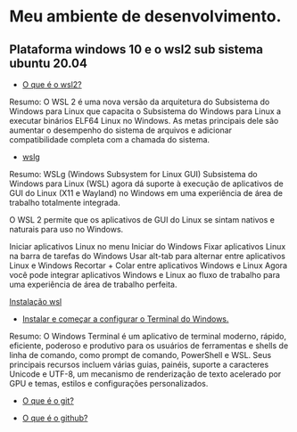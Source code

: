 # Meu ambiente de desenvolvimento.
## Plataforma windows 10 e o wsl2 sub sistema ubuntu 20.04


- [O que é o wsl2?](https://learn.microsoft.com/pt-br/windows/wsl/about)
<p>Resumo: 
O WSL 2 é uma nova versão da arquitetura do Subsistema do Windows para Linux que capacita o Subsistema do Windows para Linux a executar binários ELF64 Linux no Windows. As metas principais dele são aumentar o desempenho do sistema de arquivos e adicionar compatibilidade completa com a chamada do sistema.</p>

- [wslg](https://learn.microsoft.com/pt-br/windows/wsl/tutorials/gui-apps)
<p>Resumo: 
WSLg (Windows Subsystem for Linux GUI)
Subsistema do Windows para Linux (WSL) agora dá suporte à execução de aplicativos de GUI do Linux (X11 e Wayland) no Windows em uma experiência de área de trabalho totalmente integrada.

O WSL 2 permite que os aplicativos de GUI do Linux se sintam nativos e naturais para uso no Windows.

Iniciar aplicativos Linux no menu Iniciar do Windows
Fixar aplicativos Linux na barra de tarefas do Windows
Usar alt-tab para alternar entre aplicativos Linux e Windows
Recortar + Colar entre aplicativos Windows e Linux
Agora você pode integrar aplicativos Windows e Linux ao fluxo de trabalho para uma experiência de área de trabalho perfeita.</p>

[Instalação wsl]()


- [Instalar e começar a configurar o Terminal do Windows.](https://learn.microsoft.com/pt-br/windows/terminal/install)
<p>Resumo: 
O Windows Terminal é um aplicativo de terminal moderno, rápido, eficiente, poderoso e produtivo para os usuários de ferramentas e shells de linha de comando, como prompt de comando, PowerShell e WSL. Seus principais recursos incluem várias guias, painéis, suporte a caracteres Unicode e UTF-8, um mecanismo de renderização de texto acelerado por GPU e temas, estilos e configurações personalizados.</p>

- [O que é o git?](https://git-scm.com/doc)

- [O que é o github?](https://docs.github.com/pt)



